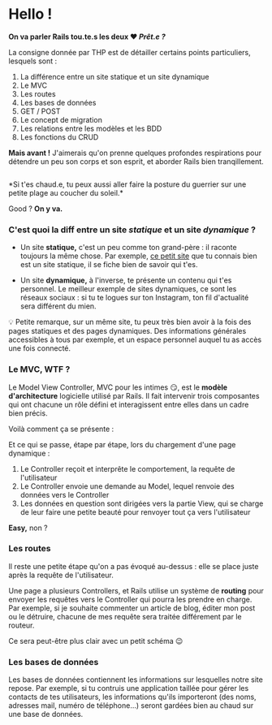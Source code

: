 # Hello !

**On va parler Rails tou.te.s les deux ❤️ _Prêt.e ?_**

La consigne donnée par THP est de détailler certains points particuliers, lesquels sont :

1. La différence entre un site statique et un site dynamique
2. Le MVC
3. Les routes
4. Les bases de données
5. GET / POST
6. Le concept de migration
7. Les relations entre les modèles et les BDD
8. Les fonctions du CRUD

**Mais avant !** J'aimerais qu'on prenne quelques profondes respirations pour détendre un peu son corps et son esprit, et aborder Rails bien tranqillement.

<p> <img "http://www.storystandardsguide.com/wp-content/uploads/2018/01/Yoga.jpeg"/> </p>
*Si t'es chaud.e, tu peux aussi aller faire la posture du guerrier sur une petite plage au coucher du soleil.*

Good ? **On y va.**

### C'est quoi la diff entre un site _statique_ et un site _dynamique_ ?



- Un site **statique,** c'est un peu comme ton grand-père : il raconte toujours la même chose. Par exemple, [ce petit site](http://motherfuckingwebsite.com/) que tu connais bien est un site statique, il se fiche bien de savoir qui t'es.

- Un site **dynamique,** à l'inverse, te présente un contenu qui t'es personnel. Le meilleur exemple de sites dynamiques, ce sont les réseaux sociaux : si tu te logues sur ton Instagram, ton fil d'actualité sera différent du mien. 

💡 Petite remarque, sur un même site, tu peux très bien avoir à la fois des pages statiques et des pages dynamiques. Des informations générales accessibles à tous par exemple, et un espace personnel auquel tu as accès une fois connecté.

### Le MVC, WTF ?

Le Model View Controller, MVC pour les intimes 😏, est le **modèle d'architecture** logicielle utilisé par Rails. Il fait intervenir trois composantes qui ont chacune un rôle défini et interagissent entre elles dans un cadre bien précis.

Voilà comment ça se présente :



Et ce qui se passe, étape par étape, lors du chargement d'une page dynamique :

1. Le Controller reçoit et interprête le comportement, la requête de l'utilisateur
2. Le Controller envoie une demande au Model, lequel renvoie des données vers le Controller
3. Les données en question sont dirigées vers la partie View, qui se charge de leur faire une petite beauté pour renvoyer tout ça vers l'utilisateur

**Easy,** non ?

### Les routes

Il reste une petite étape qu'on a pas évoqué au-dessus : elle se place juste après la requête de l'utilisateur.

Une page a plusieurs Controllers, et Rails utilise un système de **routing** pour envoyer les requêtes vers le Controller qui pourra les prendre en charge. Par exemple, si je souhaite commenter un article de blog, éditer mon post ou le détruire, chacune de mes requête sera traitée différement par le routeur.

Ce sera peut-être plus clair avec un petit schéma 😉

### Les bases de données

Les bases de données contiennent les informations sur lesquelles notre site repose. Par exemple, si tu contruis une application taillée pour gérer les contacts de tes utilisateurs, les informations qu'ils importeront (des noms, adresses mail, numéro de téléphone...) seront gardées bien au chaud sur une base de données.

